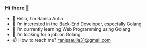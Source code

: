 ### Hi there 👋

- 👋 Hello, I’m Ranisa Aulia
- 👀 I’m interested in the Back-End Developer, especially Golang
- 🌱 I’m currently learning Web Programming using Golang
- 💞️ I’m looking for a job on Golang
- 📫 How to reach me? ranisaaulia31@gmail.com

<!---
fatah-illah/fatah-illah is a ✨ special ✨ repository because its `README.md` (this file) appears on your GitHub profile.
You can click the Preview link to take a look at your changes.
--->
